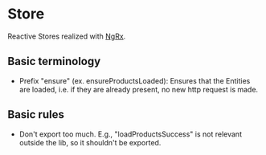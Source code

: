 # Store

Reactive Stores realized with [NgRx](https://ngrx.io/).

## Basic terminology

- Prefix "ensure" (ex. ensureProductsLoaded): Ensures that the Entities are loaded, i.e. if they are already present, no new http request is made.

## Basic rules

- Don't export too much. E.g., "loadProductsSuccess" is not relevant outside the lib, so it shouldn't be exported.
